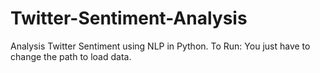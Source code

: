 # Twitter-Sentiment-Analysis
Analysis Twitter Sentiment using NLP in Python.
To Run: You just have to change the path to load data. 

